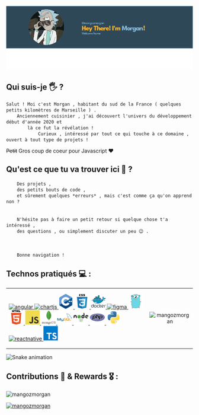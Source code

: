 
<img src="https://github.com/mangozmorgan/mangozmorgan/blob/master/image.png" alt="banner"/> 
    


Qui suis-je 🖐 ?
-------------
    Salut ! Moi c'est Morgan , habitant du sud de la France ( quelques petits kilomètres de Marseille ) .
        Anciennement cuisinier , j'ai découvert l'univers du développement début d'année 2020 et 
            là ce fut la révélation !
                Curieux , intéressé par tout ce qui touche à ce domaine , ouvert à tout type de projets ! 
~~Petit~~ Gros coup de coeur pour Javascript ❤

Qu'est ce que tu va trouver ici 🤔 ?
------------------------------------     

        Des projets ,
        des petits bouts de code , 
        et sûrement quelques *erreurs* , mais c'est comme ça qu'on apprend non ? 
        
        
        N'hésite pas à faire un petit retour si quelque chose t'a intéressé , 
        des questions , ou simplement discuter un peu 😉 .
        
        
        
        Bonne navigation !   
        



Technos pratiqués 💻 :
----------------------

<table border="0">
  <tr>
    <!-- Premier bloc : Icônes des technologies -->
    <td>
      <p align="left"> 
        <a href="https://angular.io" target="_blank" rel="noreferrer"> 
          <img src="https://angular.io/assets/images/logos/angular/angular.svg" alt="angular" width="40" height="40"/> 
        </a> 
        <a href="https://www.chartjs.org" target="_blank" rel="noreferrer"> 
          <img src="https://www.chartjs.org/media/logo-title.svg" alt="chartjs" width="40" height="40"/> 
        </a> 
        <a href="https://www.w3schools.com/cpp/" target="_blank" rel="noreferrer"> 
          <img src="https://raw.githubusercontent.com/devicons/devicon/master/icons/cplusplus/cplusplus-original.svg" alt="cplusplus" width="40" height="40"/> 
        </a> 
        <a href="https://www.w3schools.com/css/" target="_blank" rel="noreferrer"> 
          <img src="https://raw.githubusercontent.com/devicons/devicon/master/icons/css3/css3-original-wordmark.svg" alt="css3" width="40" height="40"/> 
        </a>  
        <a href="https://www.docker.com/" target="_blank" rel="noreferrer"> 
          <img src="https://raw.githubusercontent.com/devicons/devicon/master/icons/docker/docker-original-wordmark.svg" alt="docker" width="40" height="40"/> 
        </a> 
        <a href="https://www.figma.com/" target="_blank" rel="noreferrer"> 
          <img src="https://www.vectorlogo.zone/logos/figma/figma-icon.svg" alt="figma" width="40" height="40"/> 
        </a> 
        <a href="https://golang.org" target="_blank" rel="noreferrer"> 
          <img src="https://raw.githubusercontent.com/devicons/devicon/master/icons/go/go-original.svg" alt="go" width="40" height="40"/> 
        </a> 
        <a href="https://www.w3.org/html/" target="_blank" rel="noreferrer"> 
          <img src="https://raw.githubusercontent.com/devicons/devicon/master/icons/html5/html5-original-wordmark.svg" alt="html5" width="40" height="40"/> 
        </a> 
        <a href="https://developer.mozilla.org/en-US/docs/Web/JavaScript" target="_blank" rel="noreferrer"> 
          <img src="https://raw.githubusercontent.com/devicons/devicon/master/icons/javascript/javascript-original.svg" alt="javascript" width="40" height="40"/> 
        </a> 
        <a href="https://www.mongodb.com/" target="_blank" rel="noreferrer"> 
          <img src="https://raw.githubusercontent.com/devicons/devicon/master/icons/mongodb/mongodb-original-wordmark.svg" alt="mongodb" width="40" height="40"/> 
        </a> 
        <a href="https://www.mysql.com/" target="_blank" rel="noreferrer"> 
          <img src="https://raw.githubusercontent.com/devicons/devicon/master/icons/mysql/mysql-original-wordmark.svg" alt="mysql" width="40" height="40"/> 
        </a> 
        <a href="https://nodejs.org" target="_blank" rel="noreferrer"> 
          <img src="https://raw.githubusercontent.com/devicons/devicon/master/icons/nodejs/nodejs-original-wordmark.svg" alt="nodejs" width="40" height="40"/> 
        </a> 
        <a href="https://www.php.net" target="_blank" rel="noreferrer"> 
          <img src="https://raw.githubusercontent.com/devicons/devicon/master/icons/php/php-original.svg" alt="php" width="40" height="40"/> 
        </a> 
        <a href="https://www.python.org" target="_blank" rel="noreferrer"> 
          <img src="https://raw.githubusercontent.com/devicons/devicon/master/icons/python/python-original.svg" alt="python" width="40" height="40"/> 
        </a> 
        <a href="https://reactnative.dev/" target="_blank" rel="noreferrer"> 
          <img src="https://reactnative.dev/img/header_logo.svg" alt="reactnative" width="40" height="40"/> 
        </a> 
        <a href="https://www.typescriptlang.org/" target="_blank" rel="noreferrer"> 
          <img src="https://raw.githubusercontent.com/devicons/devicon/master/icons/typescript/typescript-original.svg" alt="typescript" width="40" height="40"/> 
        </a> 
      </p>
    </td>
    <td>
      <p align="center">
        <img src="https://github-readme-stats.vercel.app/api/top-langs?username=mangozmorgan&show_icons=true&locale=en&layout=compact&theme=dark&hide_border=true" alt="mangozmorgan" />
      </p>
    </td>
  </tr>
</table>

    
 

![Snake animation](https://github.com/mangozmorgan/mangozmorgan)

Contributions 🚀 & Rewards 🎖️ :
----------------------
<p>
    <span>
        <img align="center" src="https://github-readme-streak-stats.herokuapp.com/?user=mangozmorgan&theme=dark&hide_border=true" alt="mangozmorgan" /></p>        
    </span>
    <span>
        <a href="https://github.com/ryo-ma/github-profile-trophy"><img src="https://github-profile-trophy.vercel.app/?username=mangozmorgan&theme=darkhub" alt="mangozmorgan" /></a>        
    </span>
